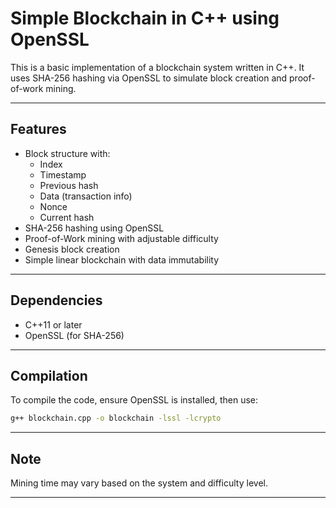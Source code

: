 # Simple Blockchain in C++ using OpenSSL

This is a basic implementation of a blockchain system written in C++. It uses SHA-256 hashing via OpenSSL to simulate block creation and proof-of-work mining.

---

## Features

- Block structure with:
  - Index
  - Timestamp
  - Previous hash
  - Data (transaction info)
  - Nonce
  - Current hash
- SHA-256 hashing using OpenSSL
- Proof-of-Work mining with adjustable difficulty
- Genesis block creation
- Simple linear blockchain with data immutability

---

## Dependencies

- C++11 or later
- OpenSSL (for SHA-256)

---

##  Compilation

To compile the code, ensure OpenSSL is installed, then use:

```bash
g++ blockchain.cpp -o blockchain -lssl -lcrypto
```

---

## Note

Mining time may vary based on the system and difficulty level.

---
